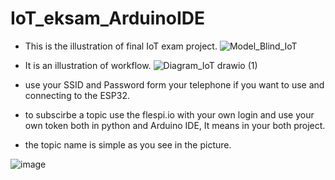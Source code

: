 # IoT_eksam_ArduinoIDE
* This is the illustration of final IoT exam project.
![Model_Blind_IoT](https://user-images.githubusercontent.com/70130828/226474047-80811943-7379-447b-acfb-e73acc724ebd.png)

* It is an illustration of workflow.
![Diagram_IoT drawio (1)](https://user-images.githubusercontent.com/70130828/226853754-05c902ee-44fa-44d9-9c24-ba59290d9693.png)



* use your SSID and Password form your telephone if you want to use and connecting to the ESP32. 
* to subscirbe a topic use the flespi.io with your own login and use your own token both in python and Arduino IDE, It means in your both project.
* the topic name is simple as you see in the picture.

![image](https://user-images.githubusercontent.com/70130828/226095344-5cc02253-6927-498b-bc45-95b1ff7de935.png)
